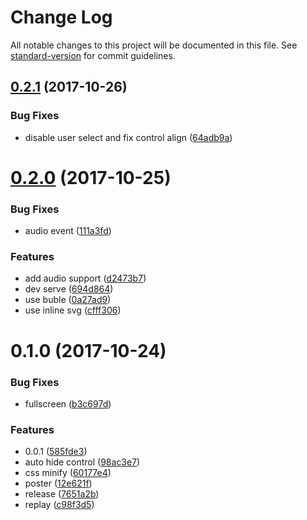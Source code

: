 # Change Log

All notable changes to this project will be documented in this file. See [standard-version](https://github.com/conventional-changelog/standard-version) for commit guidelines.

<a name="0.2.1"></a>
## [0.2.1](https://github.com/fireyy/plator/compare/v0.2.0...v0.2.1) (2017-10-26)


### Bug Fixes

* disable user select and fix control align ([64adb9a](https://github.com/fireyy/plator/commit/64adb9a))



<a name="0.2.0"></a>
# [0.2.0](https://github.com/fireyy/plator/compare/v0.1.0...v0.2.0) (2017-10-25)


### Bug Fixes

* audio event ([111a3fd](https://github.com/fireyy/plator/commit/111a3fd))


### Features

* add audio support ([d2473b7](https://github.com/fireyy/plator/commit/d2473b7))
* dev serve ([694d864](https://github.com/fireyy/plator/commit/694d864))
* use buble ([0a27ad9](https://github.com/fireyy/plator/commit/0a27ad9))
* use inline svg ([cfff306](https://github.com/fireyy/plator/commit/cfff306))



<a name="0.1.0"></a>
# 0.1.0 (2017-10-24)


### Bug Fixes

* fullscreen ([b3c697d](https://github.com/fireyy/plator/commit/b3c697d))


### Features

* 0.0.1 ([585fde3](https://github.com/fireyy/plator/commit/585fde3))
* auto hide control ([98ac3e7](https://github.com/fireyy/plator/commit/98ac3e7))
* css minify ([60177e4](https://github.com/fireyy/plator/commit/60177e4))
* poster ([12e621f](https://github.com/fireyy/plator/commit/12e621f))
* release ([7651a2b](https://github.com/fireyy/plator/commit/7651a2b))
* replay ([c98f3d5](https://github.com/fireyy/plator/commit/c98f3d5))
